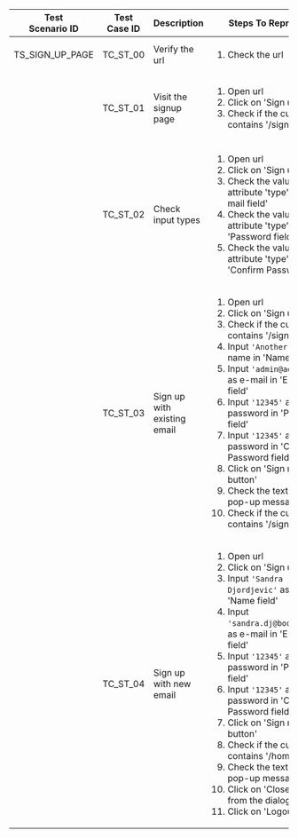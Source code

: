 | Test<br>Scenario ID | Test Case ID | Description                 | Steps To Reproduce                                                                                                                                                                                                                                                                                                                                                                                                                                                                                                          | Expected Results                                                                                                                                                                                                                                                         | Actual Results |
| ---------------- | ------------ | --------------------------- | --------------------------------------------------------------------------------------------------------------------------------------------------------------------------------------------------------------------------------------------------------------------------------------------------------------------------------------------------------------------------------------------------------------------------------------------------------------------------------------------------------------------------- | ------------------------------------------------------------------------------------------------------------------------------------------------------------------------------------------------------------------------------------------------------------------------ | -------------- |
| TS_SIGN_UP_PAGE  | TC_ST_00     | Verify the url              | <ol><li>Check the url</li></ol>                                                                                                                                                                                                                                                                                                                                                                                                                                                                                                           | 'https[]()://vue-demo.daniel-avellaneda.com'                                                                                                                                                                                                          |                |
|                  | TC_ST_01     | Visit the signup page       | <ol><li>Open url</li><li>Click on 'Sign up button'</li><li>Check if the current url<br> contains '/signup' route</li></ol>                                                                                                                                                                                                                                                                                                                                                                                                                  | User will be redirected to the signup page<br>Url will be <br>'https[]()://vue-demo.daniel-avellaneda.com/signup'                                                                                                                                                                |                |
|                  | TC_ST_02     | Check input types           | <ol><li>Open url</li><li>Click on 'Sign up button'</li><li>Check the value of attribute 'type' for 'E-mail field'</li><li>Check the value of attribute 'type' for 'Password field'</li><li>Check the value of attribute 'type' for 'Confirm Password field'</li></ol>                                                                                                                                                                                                                                                                         | User will be redirected to the signup page<br>Value of the 'E-mail field' for attribute 'type' will be 'email' Value of the 'Password field' for attribute 'type' will be 'password'<br>Value of the 'Confirm Password field' for attribute 'type' will be 'password' |                |
|                  | TC_ST_03     | Sign up with existing email | <ol><li>Open url</li><li>Click on 'Sign up button'</li><li>Check if the current url contains '/signup' route</li><li>Input ``'Another User'`` as name in 'Name field'</li><li>Input ``'admin@admin.com'`` as e-mail in 'E-mail field'</li><li>Input ``'12345'`` as password in 'Password field'</li><li>Input ``'12345'`` as password in 'Confirm Password field'</li><li>Click on 'Sign me up button'</li><li>Check the text of the pop-up message</li><li>Check if the current url contains '/signup' route</li></ol>                                           | User will be redirected to the signup page<br>Url will be<br> 'https[]()://vue-demo.daniel-avellaneda.com/signup'<br>User will fail to sign up<br>Text of the pop-up message will be 'E-mail already exists'<br>Url will be <br>'https[]()://vue-demo.daniel-avellaneda.com/signup' <br> |                |
|                  | TC_ST_04     | Sign up with new email      | <ol><li>Open url</li><li>Click on 'Sign up button'</li><li>Input ``'Sandra Djordjevic'`` as name in 'Name field'</li><li>Input ``'sandra.dj@bootcamp.rs'`` as e-mail in 'E-mail field'</li><li>Input ``'12345'`` as password in 'Password field'</li><li>Input ``'12345'`` as password in 'Confirm Password field'</li><li>Click on 'Sign me up button'</li><li>Check if the current url contains '/home' route</li><li>Check the text of the pop-up message</li><li>Click on 'Close button' from the dialog box</li><li>Click on 'Logout button'</li></ol> | User will be redirected to the signup page<br>User will be successfully signed up<br>Url will be <br>'https[]()://vue-demo.daniel-avellaneda.com/home'<br>Text of the pop-up message will be 'IMPORTANT: Verify your account'<br>User will be logged out<br>                     |                |

